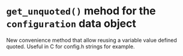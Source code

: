 # `get_unquoted()` mehod for the `configuration` data object

New convenience method that allow reusing a variable value
defined quoted. Useful in C for config.h strings for example.
